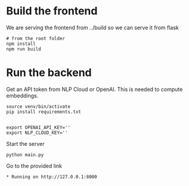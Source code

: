 # Build the frontend

We are serving the frontend from ../build so we can serve it from flask

```
# from the root folder
npm install
npm run build
```

# Run the backend

Get an API token from NLP Cloud or OpenAI. This is needed to compute embeddings.

```
source venv/bin/activate
pip install requirements.txt


export OPENAI_API_KEY=''
export NLP_CLOUD_KEY=''
```

Start the server

```
python main.py
```

Go to the provided link

```
* Running on http://127.0.0.1:8000
```

